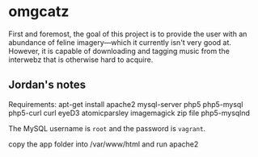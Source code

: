# omgcatz

First and foremost, the goal of this project is to provide the user with an abundance of feline imagery—which it currently isn't very good at. However, it is capable of downloading and tagging music from the interwebz that is otherwise hard to acquire.

## Jordan's notes

Requirements:
apt-get install apache2 mysql-server php5 php5-mysql php5-curl curl eyeD3 atomicparsley imagemagick zip file php5-mysqlnd

The MySQL username is `root` and the password is `vagrant`.

copy the app folder into /var/www/html and run apache2
